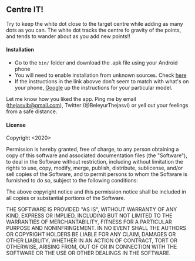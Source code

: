 ## Centre IT!

Try to keep the white dot close to the target centre while adding 
as many dots as you can. 
The white dot tracks the centre fo gravity of the points, and tends to 
wander about as you add new points!! 


#### Installation
* Go to the ```bin/``` folder and download the .apk file using your Android phone 
* You will need to enable installation from unknown sources. Check [here](https://developer.android.com/studio/publish#unknown-sources) 
* If the instructions in the link abovve don't seem to match with what's on your phone, [Google]() up the instructions for your particular model.


Let me know how you liked the app. Ping me by email (thejasvib@gmail.com), Twitter (@BeleyurThejasvi) or yell out your feelings from a safe distance. 


#### License 
Copyright <2020> <Thejasvi Beleyur>

Permission is hereby granted, free of charge, to any person obtaining a copy of this software and associated documentation files (the "Software"), to deal in the Software without restriction, including without limitation the rights to use, copy, modify, merge, publish, distribute, sublicense, and/or sell copies of the Software, and to permit persons to whom the Software is furnished to do so, subject to the following conditions:

The above copyright notice and this permission notice shall be included in all copies or substantial portions of the Software.

THE SOFTWARE IS PROVIDED "AS IS", WITHOUT WARRANTY OF ANY KIND, EXPRESS OR IMPLIED, INCLUDING BUT NOT LIMITED TO THE WARRANTIES OF MERCHANTABILITY, FITNESS FOR A PARTICULAR PURPOSE AND NONINFRINGEMENT. IN NO EVENT SHALL THE AUTHORS OR COPYRIGHT HOLDERS BE LIABLE FOR ANY CLAIM, DAMAGES OR OTHER LIABILITY, WHETHER IN AN ACTION OF CONTRACT, TORT OR OTHERWISE, ARISING FROM, OUT OF OR IN CONNECTION WITH THE SOFTWARE OR THE USE OR OTHER DEALINGS IN THE SOFTWARE.

